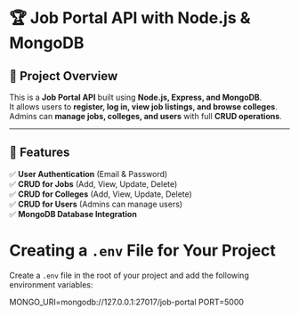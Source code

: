 # 🏆 Job Portal API with Node.js & MongoDB

## 📌 Project Overview  
This is a **Job Portal API** built using **Node.js, Express, and MongoDB**.  
It allows users to **register, log in, view job listings, and browse colleges**.  
Admins can **manage jobs, colleges, and users** with full **CRUD operations**.  

---

## 🚀 Features  
✅ **User Authentication** (Email & Password)  
✅ **CRUD for Jobs** (Add, View, Update, Delete)  
✅ **CRUD for Colleges** (Add, View, Update, Delete)  
✅ **CRUD for Users** (Admins can manage users)  
✅ **MongoDB Database Integration**  

# Creating a `.env` File for Your Project

Create a `.env` file in the root of your project and add the following environment variables:

MONGO_URI=mongodb://127.0.0.1:27017/job-portal
PORT=5000
